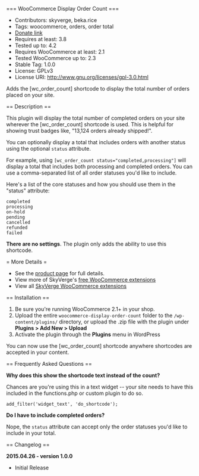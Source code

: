 === WooCommerce Display Order Count ===

- Contributors: skyverge, beka.rice
- Tags: woocommerce, orders, order total
- [Donate link](https://www.paypal.com/cgi-bin/webscr?cmd=_xclick&business=paypal@skyverge.com&item_name=Donation+for+WooCommerce+Display+Order+Count)
- Requires at least: 3.8
- Tested up to: 4.2
- Requires WooCommerce at least: 2.1
- Tested WooCommerce up to: 2.3
- Stable Tag: 1.0.0
- License: GPLv3
- License URI: http://www.gnu.org/licenses/gpl-3.0.html

Adds the [wc_order_count] shortcode to display the total number of orders placed on your site.

== Description ==

This plugin will display the total number of completed orders on your site wherever the [wc_order_count] shortcode is used. This is helpful for showing trust badges like, "13,124 orders already shipped!".

You can optionally display a total that includes orders with another status using the optional `status` attribute.

For example, using `[wc_order_count status="completed,processing"]` will display a total that includes both processing and completed orders. You can use a comma-separated list of all order statuses you'd like to include.

Here's a list of the core statuses and how you should use them in the "status" attribute:

```
completed
processing
on-hold
pending
cancelled
refunded
failed
```

**There are no settings**. The plugin only adds the ability to use this shortcode.

= More Details =
 - See the [product page](http://www.skyverge.com/product/woocommerce-display-order-count/) for full details.
 - View more of SkyVerge's [free WooCommerce extensions](http://profiles.wordpress.org/skyverge/)
 - View all [SkyVerge WooCommerce extensions](http://www.skyverge.com/shop/)

== Installation ==

1. Be sure you're running WooCommerce 2.1+ in your shop.
2. Upload the entire `woocommerce-display-order-count` folder to the `/wp-content/plugins/` directory, or upload the .zip file with the plugin under **Plugins &gt; Add New &gt; Upload**
3. Activate the plugin through the **Plugins** menu in WordPress

You can now use the [wc_order_count] shortcode anywhere shortcodes are accepted in your content.

== Frequently Asked Questions ==

**Why does this show the shortcode text instead of the count?**

Chances are you're using this in a text widget -- your site needs to have this included in the functions.php or custom plugin to do so.

`add_filter('widget_text', 'do_shortcode');`

**Do I have to include completed orders?**

Nope, the `status` attribute can accept only the order statuses you'd like to include in your total.

== Changelog ==

**2015.04.26 - version 1.0.0**
 - Initial Release
